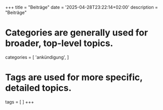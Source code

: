 +++
title = "Beiträge"
date = '2025-04-28T23:22:14+02:00'
description = "Beiträge"
# Categories are generally used for broader, top-level topics.
categories = [
 'ankündigung',
]
# Tags are used for more specific, detailed topics.
tags = [
]
+++
